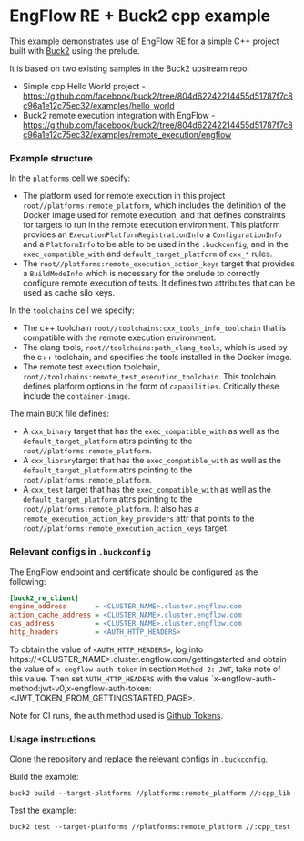 # EngFlow RE + Buck2 cpp example

This example demonstrates use of EngFlow RE for a simple C++ project built with [Buck2](https://github.com/facebook/buck2) using the prelude.

It is based on two existing samples in the Buck2 upstream repo:

* Simple cpp Hello World project - https://github.com/facebook/buck2/tree/804d62242214455d51787f7c8c96a1e12c75ec32/examples/hello_world
* Buck2 remote execution integration with EngFlow - https://github.com/facebook/buck2/tree/804d62242214455d51787f7c8c96a1e12c75ec32/examples/remote_execution/engflow

### Example structure

In the `platforms` cell we specify:
* The platform used for remote execution in this project `root//platforms:remote_platform`, which includes the definition of the Docker image used for remote execution, and that defines constraints for targets to run in the remote execution environment. This platform provides an `ExecutionPlatformRegistrationInfo` a `ConfigurationInfo` and a `PlatformInfo` to be able to be used in the `.buckconfig`, and in the `exec_compatible_with` and `default_target_platform` of `cxx_*` rules.
* The `root//platforms:remote_execution_action_keys` target that provides a `BuildModeInfo` which is necessary for the prelude to correctly configure remote execution of tests. It defines two attributes that can be used as cache silo keys.

In the `toolchains` cell we specify:

* The c++ toolchain `root//toolchains:cxx_tools_info_toolchain` that is compatible with the remote execution environment.
* The clang tools, `root//toolchains:path_clang_tools`, which is used by the c++ toolchain, and specifies the tools installed in the Docker image.
* The remote test execution toolchain, `root//toolchains:remote_test_execution_toolchain`. This toolchain defines platform options in the form of `capabilities`. Critically these include the `container-image`.

The main `BUCK` file defines:

* A `cxx_binary` target that has the `exec_compatible_with` as well as the `default_target_platform` attrs pointing to the `root//platforms:remote_platform`.
* A `cxx_library`target that has the `exec_compatible_with` as well as the `default_target_platform` attrs pointing to the `root//platforms:remote_platform`.
* A `cxx_test` target that has the `exec_compatible_with` as well as the `default_target_platform` attrs pointing to the `root//platforms:remote_platform`. It also has a `remote_execution_action_key_providers` attr that points to the `root//platforms:remote_execution_action_keys` target.

### Relevant configs in `.buckconfig`

The EngFlow endpoint and certificate should be configured as the
following:

```ini
[buck2_re_client]
engine_address       = <CLUSTER_NAME>.cluster.engflow.com
action_cache_address = <CLUSTER_NAME>.cluster.engflow.com
cas_address          = <CLUSTER_NAME>.cluster.engflow.com
http_headers         = <AUTH_HTTP_HEADERS>
 ```

To obtain the value of `<AUTH_HTTP_HEADERS>`, log into https://<CLUSTER_NAME>.cluster.engflow.com/gettingstarted and obtain the value of `x-engflow-auth-token` in section `Method 2: JWT`, take note of this value. Then set `AUTH_HTTP_HEADERS` with the value `x-engflow-auth-method:jwt-v0,x-engflow-auth-token:<JWT_TOKEN_FROM_GETTINGSTARTED_PAGE>.

Note for CI runs, the auth method used is [Github Tokens](https://docs.engflow.com/re/config/authentication.html#github-tokens).

### Usage instructions

Clone the repository and replace the relevant configs in `.buckconfig`.

Build the example:

```
buck2 build --target-platforms //platforms:remote_platform //:cpp_lib
```

Test the example:

```
buck2 test --target-platforms //platforms:remote_platform //:cpp_test
```
